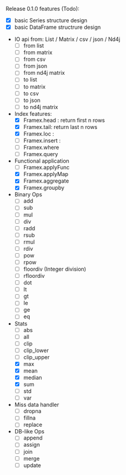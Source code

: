 

Release 0.1.0 features (Todo): 

- [x] basic Series structure design
- [x] basic DataFrame structrure design
- IO api from: List / Matrix / csv / json / Nd4j
  - [ ] from list
  - [ ] from matrix
  - [ ] from csv
  - [ ] from json
  - [ ] from nd4j matrix
  - [ ] to list
  - [ ] to matrix
  - [ ] to csv
  - [ ] to json
  - [ ] to nd4j matrix
- Index features:
  - [x] Framex.head : return first n rows
  - [x] Framex.tail: return last n rows
  - [x] Framex.loc :
  - [ ] Framex.insert :
  - [ ] Framex.where
  - [ ] Framex.query
- Functional application
  - [ ] Framex.applyFunc
  - [x] Framex.applyMap
  - [x] Framex.aggregate
  - [x] Framex.groupby
- Binary Ops
  - [ ] add
  - [ ] sub
  - [ ] mul
  - [ ] div
  - [ ] radd
  - [ ] rsub
  - [ ] rmul
  - [ ] rdiv
  - [ ] pow
  - [ ] rpow
  - [ ] floordiv (Integer division)
  - [ ] rfloordiv
  - [ ] dot
  - [ ] lt
  - [ ] gt
  - [ ] le
  - [ ] ge
  - [ ] eq
- Stats
  - [ ] abs
  - [ ] all
  - [ ] clip
  - [ ] clip_lower
  - [ ] clip_upper
  - [x] max
  - [x] mean
  - [x] median
  - [x] sum
  - [ ] std
  - [ ] var
- Miss data handler
  - [ ] dropna
  - [ ] fillna
  - [ ] replace
- DB-like Ops
  - [ ] append
  - [ ] assign
  - [ ] join
  - [ ] merge
  - [ ] update
